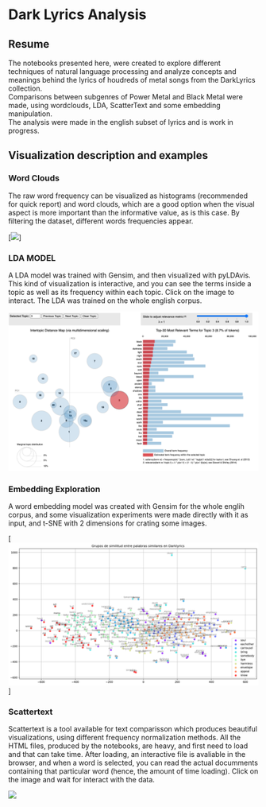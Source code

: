 # Dark Lyrics Analysis

## Resume

The notebooks presented here, were created to explore different techniques of natural language processing and analyze concepts and meanings behind the lyrics of houdreds of metal songs from the DarkLyrics collection.
<br>
Comparisons between subgenres of Power Metal and Black Metal were made, using wordclouds, LDA, ScatterText and some embedding manipulation.  
The analysis were made in the english subset of lyrics and is work in progress.

## Visualization description and examples 

### Word Clouds

The raw word frequency can be visualized as histograms (recommended for quick report) and word clouds, which are a good option when the visual aspect is more important than the informative value, as is this case. By filtering the dataset, different words frequencies appear. 

[![](https://github.com/seba54322/dark_lyrics_analysis/blob/master/Ingl%C3%A9s%2C%20Power%20Metal%2C%20Italia.png)]

### LDA MODEL

A LDA model was trained with Gensim, and then visualized with pyLDAvis. This kind of visualization is interactive, and you can see the terms inside a topic as well as its frequency within each topic. Click on the image to interact. The LDA was trained on the whole english corpus. 

[![](https://github.com/seba54322/dark_lyrics_analysis/blob/master/images/lda_viz.png)](https://github.com/seba54322/dark_lyrics_analysis/lda_viz/new_lda_total_english.html)

### Embedding Exploration 

A word embedding model was created with Gensim for the whole englih corpus, and some visualization experiments were made directly with it as input, and t-SNE with 2 dimensions for crating some images. 

[![](https://github.com/seba54322/dark_lyrics_analysis/blob/master/images/similar_words.png)]

### Scattertext 

Scattertext is a tool available for text comparisson which produces beautiful visualizations, using different frequency normalization methods.
All the HTML files, produced by the notebooks, are heavy, and first need to load and that can take time. After loading, an interactive file is avaliable in the browser, and when a word is selected, you can read the actual documments containing that particular word (hence, the amount of time loading). Click on the image and wait for interact with the data. 

[![](https://github.com/seba54322/dark_lyrics_analysis/blob/master/images/images/st_top_countries_power_black_02.png)](https://github.com/seba54322/dark_lyrics_analysis/html_scattertext_files/st_top_countries_power_black_02.html)

